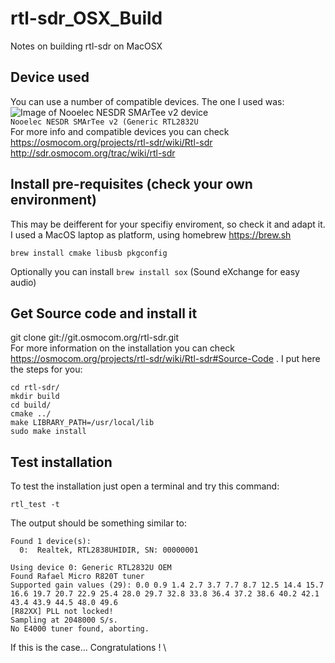 # rtl-sdr_OSX_Build
Notes on building rtl-sdr on MacOSX

## Device used
You can use a number of compatible devices. The one I used was: \
![Image of Nooelec NESDR SMArTee v2 device](https://archive.org/download/hamradio_utils/SDR/Nooelec%20NESDR%20SMArTee%20v2.jpg) \
```Nooelec NESDR SMArTee v2 (Generic RTL2832U``` \
For more info and compatible devices you can check https://osmocom.org/projects/rtl-sdr/wiki/Rtl-sdr
http://sdr.osmocom.org/trac/wiki/rtl-sdr

## Install pre-requisites (check your own environment)
This may be deifferent for your specifiy enviroment, so check it and adapt it. I used a MacOS laptop as platform, using homebrew https://brew.sh
```shell
brew install cmake libusb pkgconfig
```
Optionally you can install ```brew install sox``` (Sound eXchange for easy audio)

## Get Source code and install it
git clone git://git.osmocom.org/rtl-sdr.git \
For more information on the installation you can check https://osmocom.org/projects/rtl-sdr/wiki/Rtl-sdr#Source-Code . I put here the steps for you:
```shell
cd rtl-sdr/
mkdir build
cd build/
cmake ../
make LIBRARY_PATH=/usr/local/lib
sudo make install
```

## Test installation
To test the installation just open a terminal and try this command:
```shell
rtl_test -t
```
The output should be something similar to:
```shell
Found 1 device(s):
  0:  Realtek, RTL2838UHIDIR, SN: 00000001

Using device 0: Generic RTL2832U OEM
Found Rafael Micro R820T tuner
Supported gain values (29): 0.0 0.9 1.4 2.7 3.7 7.7 8.7 12.5 14.4 15.7 16.6 19.7 20.7 22.9 25.4 28.0 29.7 32.8 33.8 36.4 37.2 38.6 40.2 42.1 43.4 43.9 44.5 48.0 49.6 
[R82XX] PLL not locked!
Sampling at 2048000 S/s.
No E4000 tuner found, aborting.
```
If this is the case... Congratulations ! \
